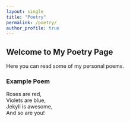 ```yaml
---
layout: single
title: "Poetry"
permalink: /poetry/
author_profile: true
---
```


## Welcome to My Poetry Page

Here you can read some of my personal poems. 

### Example Poem

Roses are red,  
Violets are blue,  
Jekyll is awesome,  
And so are you!
